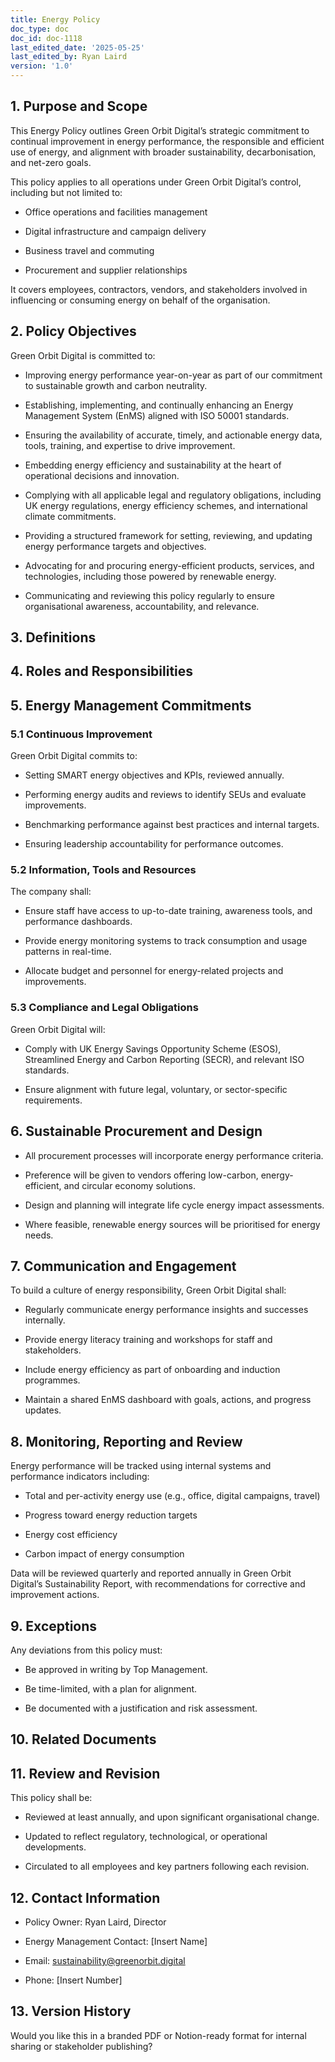 ```yaml
---
title: Energy Policy
doc_type: doc
doc_id: doc-1118
last_edited_date: '2025-05-25'
last_edited_by: Ryan Laird
version: '1.0'
---
```


<!-- Unsupported block type: table_of_contents -->

<!-- Unsupported block type: divider -->



## 1. Purpose and Scope

This Energy Policy outlines Green Orbit Digital’s strategic commitment to continual improvement in energy performance, the responsible and efficient use of energy, and alignment with broader sustainability, decarbonisation, and net-zero goals.

This policy applies to all operations under Green Orbit Digital’s control, including but not limited to:

- Office operations and facilities management

- Digital infrastructure and campaign delivery

- Business travel and commuting

- Procurement and supplier relationships

It covers employees, contractors, vendors, and stakeholders involved in influencing or consuming energy on behalf of the organisation.

<!-- Unsupported block type: divider -->

## 2. Policy Objectives

Green Orbit Digital is committed to:

- Improving energy performance year-on-year as part of our commitment to sustainable growth and carbon neutrality.

- Establishing, implementing, and continually enhancing an Energy Management System (EnMS) aligned with ISO 50001 standards.

- Ensuring the availability of accurate, timely, and actionable energy data, tools, training, and expertise to drive improvement.

- Embedding energy efficiency and sustainability at the heart of operational decisions and innovation.

- Complying with all applicable legal and regulatory obligations, including UK energy regulations, energy efficiency schemes, and international climate commitments.

- Providing a structured framework for setting, reviewing, and updating energy performance targets and objectives.

- Advocating for and procuring energy-efficient products, services, and technologies, including those powered by renewable energy.

- Communicating and reviewing this policy regularly to ensure organisational awareness, accountability, and relevance.

<!-- Unsupported block type: divider -->

## 3. Definitions

<!-- Unsupported block type: table -->

<!-- Unsupported block type: divider -->

## 4. Roles and Responsibilities

<!-- Unsupported block type: child_database -->

<!-- Unsupported block type: divider -->

## 5. Energy Management Commitments

### 5.1 Continuous Improvement

Green Orbit Digital commits to:

- Setting SMART energy objectives and KPIs, reviewed annually.

- Performing energy audits and reviews to identify SEUs and evaluate improvements.

- Benchmarking performance against best practices and internal targets.

- Ensuring leadership accountability for performance outcomes.

### 5.2 Information, Tools and Resources

The company shall:

- Ensure staff have access to up-to-date training, awareness tools, and performance dashboards.

- Provide energy monitoring systems to track consumption and usage patterns in real-time.

- Allocate budget and personnel for energy-related projects and improvements.

### 5.3 Compliance and Legal Obligations

Green Orbit Digital will:

- Comply with UK Energy Savings Opportunity Scheme (ESOS), Streamlined Energy and Carbon Reporting (SECR), and relevant ISO standards.

- Ensure alignment with future legal, voluntary, or sector-specific requirements.

<!-- Unsupported block type: divider -->

## 6. Sustainable Procurement and Design

- All procurement processes will incorporate energy performance criteria.

- Preference will be given to vendors offering low-carbon, energy-efficient, and circular economy solutions.

- Design and planning will integrate life cycle energy impact assessments.

- Where feasible, renewable energy sources will be prioritised for energy needs.

<!-- Unsupported block type: divider -->

## 7. Communication and Engagement

To build a culture of energy responsibility, Green Orbit Digital shall:

- Regularly communicate energy performance insights and successes internally.

- Provide energy literacy training and workshops for staff and stakeholders.

- Include energy efficiency as part of onboarding and induction programmes.

- Maintain a shared EnMS dashboard with goals, actions, and progress updates.

<!-- Unsupported block type: divider -->

## 8. Monitoring, Reporting and Review

Energy performance will be tracked using internal systems and performance indicators including:

- Total and per-activity energy use (e.g., office, digital campaigns, travel)

- Progress toward energy reduction targets

- Energy cost efficiency

- Carbon impact of energy consumption

Data will be reviewed quarterly and reported annually in Green Orbit Digital’s Sustainability Report, with recommendations for corrective and improvement actions.

<!-- Unsupported block type: divider -->

## 9. Exceptions

Any deviations from this policy must:

- Be approved in writing by Top Management.

- Be time-limited, with a plan for alignment.

- Be documented with a justification and risk assessment.

<!-- Unsupported block type: divider -->

## 10. Related Documents

<!-- Unsupported block type: child_database -->

<!-- Unsupported block type: divider -->

## 11. Review and Revision

This policy shall be:

- Reviewed at least annually, and upon significant organisational change.

- Updated to reflect regulatory, technological, or operational developments.

- Circulated to all employees and key partners following each revision.

<!-- Unsupported block type: divider -->

## 12. Contact Information

- Policy Owner: Ryan Laird, Director

- Energy Management Contact: [Insert Name]

- Email: sustainability@greenorbit.digital

- Phone: [Insert Number]

<!-- Unsupported block type: divider -->

## 13. Version History

<!-- Unsupported block type: table -->

<!-- Unsupported block type: divider -->

Would you like this in a branded PDF or Notion-ready format for internal sharing or stakeholder publishing?
